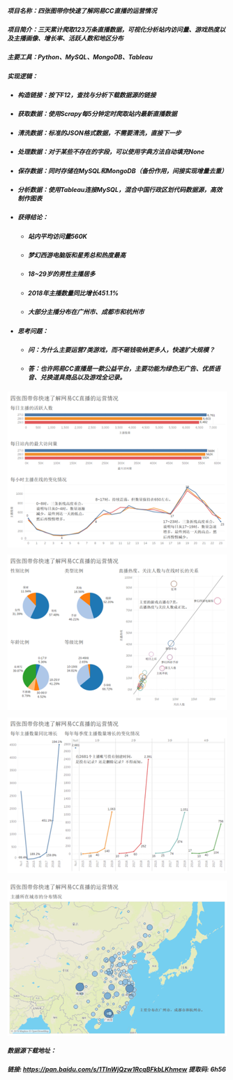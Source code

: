 ##### 项目名称：四张图带你快速了解网易CC直播的运营情况

##### 项目简介：三天累计爬取123万条直播数据，可视化分析站内访问量、游戏热度以及主播画像、增长率、活跃人数和地区分布 

##### 主要工具：Python、MySQL、MongoDB、Tableau

##### 实现逻辑：

- ##### 构造链接：按下F12，查找与分析下载数据源的链接

- ##### 获取数据：使用Scrapy每5分钟定时爬取站内最新直播数据 

- ##### 清洗数据：标准的JSON格式数据，不需要清洗，直接下一步 

- ##### 处理数据：对于某些不存在的字段，可以使用字典方法自动填充None

- ##### 保存数据：同时存储在MySQL和MongoDB（备份作用，间接实现增量去重）

- #####  分析数据：使用Tableau连接MySQL，混合中国行政区划代码数据源，高效制作图表

- #####  获得结论：

  - ##### 站内平均访问量560K

  - ##### 梦幻西游电脑版和星秀总和热度最高

  - ##### 18~29岁的男性主播居多

  - ##### 2018年主播数量同比增长451.1% 

  - ##### 大部分主播分布在广州市、成都市和杭州市

- ##### 思考问题：

  - ##### 问：为什么主要运营7类游戏，而不砸钱吸纳更多人，快速扩大规模？

  - ##### 答：也许网易CC直播是一款公益平台，主要功能为绿色无广告、优质语音、兑换道具商品以及游戏全记录。


![仪表板1](https://github.com/muzhouliu/data_spider/blob/master/necc/四张图/仪表板%201.png)

![仪表板2](https://github.com/muzhouliu/data_spider/blob/master/necc/四张图/仪表板%202.png)

![仪表板3](https://github.com/muzhouliu/data_spider/blob/master/necc/四张图/仪表板%203.png)

![仪表板4](https://github.com/muzhouliu/data_spider/blob/master/necc/四张图/仪表板%204.png)


##### 数据源下载地址：

##### *链接: https://pan.baidu.com/s/1TInWjQzw1RcqBFkbLKhmew 提取码: 6h56*
